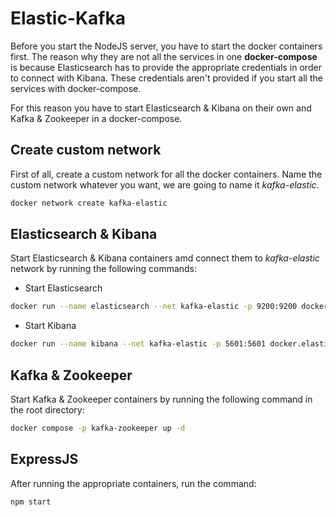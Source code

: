 # Elastic-Kafka

Before you start the NodeJS server, you have to start the docker containers first. The reason why
they are not all the services in one **docker-compose** is because Elasticsearch has to provide the
appropriate credentials in order to connect with Kibana. These credentials aren't provided if you start
all the services with docker-compose.

For this reason you have to start Elasticsearch & Kibana on their own and Kafka & Zookeeper in a docker-compose.

## Create custom network

First of all, create a custom network for all the docker containers. Name the custom network whatever you want, we are going to name it _kafka-elastic_.

```bash
docker network create kafka-elastic
```

## Elasticsearch & Kibana

Start Elasticsearch & Kibana containers amd connect them to _kafka-elastic_ network by running the following commands:

- Start Elasticsearch

```bash
docker run --name elasticsearch --net kafka-elastic -p 9200:9200 docker.elastic.co/elasticsearch/elasticsearch:8.7.0
```

- Start Kibana

```bash
docker run --name kibana --net kafka-elastic -p 5601:5601 docker.elastic.co/kibana/kibana:8.7.0
```

## Kafka & Zookeeper

Start Kafka & Zookeeper containers by running the following command in the root directory:

```bash
docker compose -p kafka-zookeeper up -d
```

## ExpressJS

After running the appropriate containers, run the command:

```bash
npm start
```
